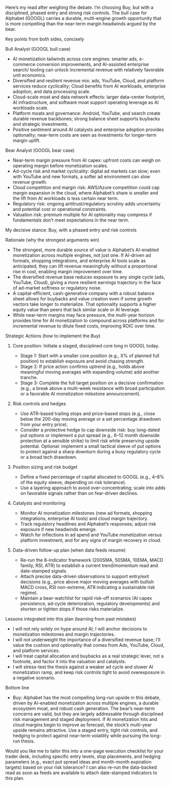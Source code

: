 Here’s my read after weighing the debate. I’m choosing Buy, but with a disciplined, phased entry and strong risk controls. The bull case for Alphabet (GOOGL) carries a durable, multi-engine growth opportunity that is more compelling than the near-term margin headwinds argued by the bear.

Key points from both sides, concisely

Bull Analyst (GOOGL bull case)
- AI monetization tailwinds across core engines: smarter ads, e-commerce conversion improvements, and AI-assisted enterprise search/ tooling can unlock incremental revenue with relatively favorable unit economics.
- Diversified and resilient revenue mix: ads, YouTube, Cloud, and platform services reduce cyclicality; Cloud benefits from AI workloads, enterprise adoption, and data processing scale.
- Cloud-scale moat and data network effects: larger data-center footprint, AI infrastructure, and software moat support operating leverage as AI workloads scale.
- Platform moats and governance: Android, YouTube, and search create durable revenue backbones; strong balance sheet supports buybacks and strategic investments.
- Positive sentiment around AI catalysts and enterprise adoption provides optionality; near-term costs are seen as investments for longer-term margin uplift.

Bear Analyst (GOOGL bear case)
- Near-term margin pressure from AI capex: upfront costs can weigh on operating margin before monetization scales.
- Ad-cycle risk and market cyclicality: digital ad markets can slow; even with YouTube and new formats, a softer ad environment can slow revenue growth.
- Cloud competition and margin risk: AWS/Azure competition could cap margin expansion in the cloud, where Alphabet’s share is smaller and the lift from AI workloads is less certain near term.
- Regulatory risk: ongoing antitrust/regulatory scrutiny adds uncertainty and potential cost or operational constraints.
- Valuation risk: premium multiple for AI optionality may compress if fundamentals don’t meet expectations in the near term.

My decisive stance: Buy, with a phased entry and risk controls

Rationale (why the strongest arguments win)
- The strongest, more durable source of value is Alphabet’s AI-enabled monetization across multiple engines, not just one. If AI-driven ad formats, shopping integrations, and enterprise AI tools scale as anticipated, they can lift revenue meaningfully without a proportional rise in cost, enabling margin improvement over time.
- The diversified revenue base reduces exposure to any single cycle (ads, YouTube, Cloud), giving a more resilient earnings trajectory in the face of ad-market softness or regulatory noise.
- A capital-efficient, cash-generative company with a robust balance sheet allows for buybacks and value creation even if some growth vectors take longer to materialize. That optionality supports a higher equity value than peers that lack similar scale or AI leverage.
- While near-term margins may face pressure, the multi-year horizon provides time for AI monetization to compound across platforms and for incremental revenue to dilute fixed costs, improving ROIC over time.

Strategic Actions (how to implement the Buy)
1) Core position: Initiate a staged, disciplined core long in GOOGL today.
   - Stage 1: Start with a smaller core position (e.g., X% of planned full position) to establish exposure and avoid chasing strength.
   - Stage 2: If price action confirms uptrend (e.g., holds above meaningful moving averages with expanding volume) add another tranche.
   - Stage 3: Complete the full target position on a decisive confirmation (e.g., a break above a multi-week resistance with broad participation or a favorable AI monetization milestone announcement).

2) Risk controls and hedges
   - Use ATR-based trailing stops and price-based stops (e.g., close below the 200-day moving average or a set percentage drawdown from your entry price).
   - Consider a protective hedge to cap downside risk: buy long-dated put options or implement a put spread (e.g., 6–12 month downside protection at a sensible strike) to limit risk while preserving upside potential.
   Optional: implement a small tactical sleeve of put options to protect against a sharp downturn during a busy regulatory cycle or a broad tech drawdown.

3) Position sizing and risk budget
   - Define a fixed percentage of capital allocated to GOOGL (e.g., 4–8% of the equity sleeve, depending on risk tolerance).
   - Use a layering approach to avoid over-concentrating; scale into adds on favorable signals rather than on fear-driven declines.

4) Catalysts and monitoring
   - Monitor AI monetization milestones (new ad formats, shopping integrations, enterprise AI tools) and cloud margin trajectory.
   - Track regulatory headlines and Alphabet’s responses; adjust risk exposure if new headwinds emerge.
   - Watch for inflections in ad spend and YouTube monetization versus platform investment, and for any signs of margin recovery in cloud.

5) Data-driven follow-up plan (when data feeds resume)
   - Re-run the 8-indicator framework (200SMA, 50SMA, 10EMA, MACD family, RSI, ATR) to establish a current trend/momentum read and date-stamped signals.
   - Attach precise data-driven observations to support entry/exit decisions (e.g., price above major moving averages with bullish MACD cross, RSI non-extreme, ATR indicating a sustainable risk regime).
   - Maintain a bear-watchlist for rapid risk-off scenarios (AI capex persistence, ad-cycle deterioration, regulatory developments) and shorten or tighten stops if those risks materialize.

Lessons integrated into this plan (learning from past mistakes)
- I will not rely solely on hype around AI; I will anchor decisions to monetization milestones and margin trajectories.
- I will not underweight the importance of a diversified revenue base; I’ll value the cushion and optionality that comes from Ads, YouTube, Cloud, and platform services.
- I will treat capital allocation and buybacks as a real strategic lever, not a footnote, and factor it into the valuation and catalysts.
- I will stress-test the thesis against a weaker ad cycle and slower AI monetization ramp, and keep risk controls tight to avoid overexposure in a negative scenario.

Bottom line
- Buy: Alphabet has the most compelling long-run upside in this debate, driven by AI-enabled monetization across multiple engines, a durable ecosystem moat, and robust cash generation. The bear’s near-term concerns are valid, but they are largely addressable through disciplined risk management and staged deployment. If AI monetization hits and cloud margins begin to improve as forecast, the stock’s multi-year upside remains attractive. Use a staged entry, tight risk controls, and hedging to protect against near-term volatility while pursuing the long-run thesis.

Would you like me to tailor this into a one-page execution checklist for your trader desk, including specific entry levels, stop placements, and hedging parameters (e.g., exact put spread ideas and month-month expiration targets) based on your risk tolerance? I can also re-run the data-backed read as soon as feeds are available to attach date-stamped indicators to this plan.
